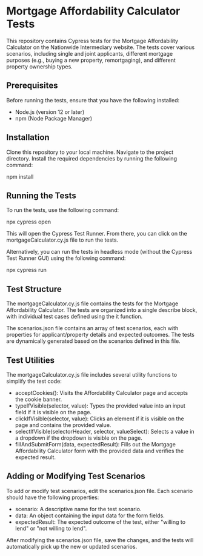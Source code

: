 # Mortgage Affordability Calculator Tests
This repository contains Cypress tests for the Mortgage Affordability Calculator on the Nationwide Intermediary website. The tests cover various scenarios, including single and joint applicants, different mortgage purposes (e.g., buying a new property, remortgaging), and different property ownership types.

## Prerequisites
Before running the tests, ensure that you have the following installed:

- Node.js (version 12 or later)
- npm (Node Package Manager)

## Installation
Clone this repository to your local machine.
Navigate to the project directory.
Install the required dependencies by running the following command:

npm install

## Running the Tests
To run the tests, use the following command:

npx cypress open

This will open the Cypress Test Runner. From there, you can click on the mortgageCalculator.cy.js file to run the tests.

Alternatively, you can run the tests in headless mode (without the Cypress Test Runner GUI) using the following command:

npx cypress run

## Test Structure
The mortgageCalculator.cy.js file contains the tests for the Mortgage Affordability Calculator. The tests are organized into a single describe block, with individual test cases defined using the it function.

The scenarios.json file contains an array of test scenarios, each with properties for applicant/property details and expected outcomes. The tests are dynamically generated based on the scenarios defined in this file.

## Test Utilities
The mortgageCalculator.cy.js file includes several utility functions to simplify the test code:

- acceptCookies(): Visits the Affordability Calculator page and accepts the cookie banner.
- typeIfVisible(selector, value): Types the provided value into an input field if it is visible on the page.
- clickIfVisible(selector, value): Clicks an element if it is visible on the page and contains the provided value.
- selectIfVisible(selectorHeader, selector, valueSelect): Selects a value in a dropdown if the dropdown is visible on the page.
- fillAndSubmitForm(data, expectedResult): Fills out the Mortgage Affordability Calculator form with the provided data and verifies the expected result.

## Adding or Modifying Test Scenarios
To add or modify test scenarios, edit the scenarios.json file. Each scenario should have the following properties:

- scenario: A descriptive name for the test scenario.
- data: An object containing the input data for the form fields.
- expectedResult: The expected outcome of the test, either "willing to lend" or "not willing to lend".

After modifying the scenarios.json file, save the changes, and the tests will automatically pick up the new or updated scenarios.